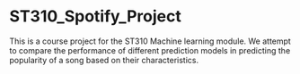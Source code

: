 # ST310_Spotify_Project
This is a course project for the ST310 Machine learning module. We attempt to compare the performance of different prediction models in predicting the popularity of a song based on their characteristics.
